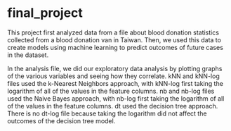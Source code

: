 # final_project

This project first analyzed data from a file about blood donation statistics collected from a blood donation van in Taiwan.
Then, we used this data to create models using machine learning to predict outcomes of future cases in the dataset.

In the analysis file, we did our exploratory data analysis by plotting graphs of the various variables and seeing how they correlate.
kNN and kNN-log files used the k-Nearest Neighbors approach, with kNN-log first taking the logarithm of all of the values in the feature columns.
nb and nb-log files used the Naive Bayes approach, with nb-log first taking the logarithm of all of the values in the feature columns.
dt used the decision tree approach.
There is no dt-log file because taking the logarithm did not affect the outcomes of the decision tree model.
